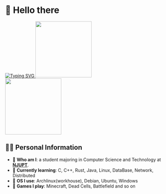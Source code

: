 # 👋 Hello there 

<a href="https://git.io/typing-svg">
  <img src="https://readme-typing-svg.demolab.com?font=Fira+Code&pause=1000&random=false&width=435&separator=%3D&lines=std%3A%3Aprintln(%22Hello,+world!%22);" alt="Typing SVG" />
</a>

<img src='https://github-readme-stats.vercel.app/api/top-langs?username=Mairon1206&layout=compact&theme=transparent&hide=javascript,html,css' height="180px"/>

<br>

<img src='https://github-readme-stats.vercel.app/api?username=Mairon1206&show_icons=true&theme=transparent' height="180px" />

## 🏃‍♂️ Personal Information
- 🔭 **Who am I**: a student majoring in Computer Science and Technology at [**NJUPT**](https://www.njupt.edu.cn/).
- 🌱 **Currently learning**: C, C++, Rust, Java, Linux, DataBase, Network, Distributed
- 🐧 **OS I use**: Archlinux(workhouse), Debian, Ubuntu, Windows
- 🧊 **Games I play**: Minecraft, Dead Cells, Battlefield and so on
